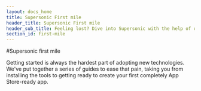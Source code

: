 ```yaml
---
layout: docs_home
title: Supersonic First mile
header_title: Supersonic First mile
header_sub_title: Feeling lost? Dive into Supersonic with the help of our first mile guides. Learn about everything it takes to build your first store-ready app.
section_id: first-mile
---
```


#Supersonic first mile

Getting started is always the hardest part of adopting new technologies. We've put together a series of guides to ease that pain, taking you from installing the tools to getting ready to create your first completely App Store-ready app.